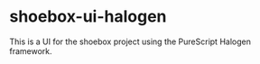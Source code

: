# shoebox-ui-halogen

This is a UI for the shoebox project using the PureScript Halogen framework.

